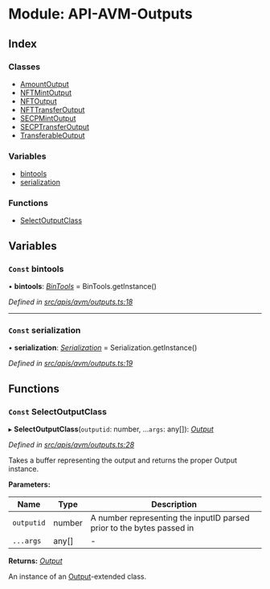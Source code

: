 # Module: API-AVM-Outputs

## Index

### Classes

- [AmountOutput](../classes/api_avm_outputs.amountoutput)
- [NFTMintOutput](../classes/api_avm_outputs.nftmintoutput)
- [NFTOutput](../classes/api_avm_outputs.nftoutput)
- [NFTTransferOutput](../classes/api_avm_outputs.nfttransferoutput)
- [SECPMintOutput](../classes/api_avm_outputs.secpmintoutput)
- [SECPTransferOutput](../classes/api_avm_outputs.secptransferoutput)
- [TransferableOutput](../classes/api_avm_outputs.transferableoutput)

### Variables

- [bintools](api_avm_outputs#const-bintools)
- [serialization](api_avm_outputs#const-serialization)

### Functions

- [SelectOutputClass](api_avm_outputs#const-selectoutputclass)

## Variables

### `Const` bintools

• **bintools**: _[BinTools](../classes/utils_bintools.bintools)_ = BinTools.getInstance()

_Defined in [src/apis/avm/outputs.ts:18](https://github.com/chain4travel/caminojs/blob/3883166/src/apis/avm/outputs.ts#L18)_

---

### `Const` serialization

• **serialization**: _[Serialization](../classes/utils_serialization.serialization)_ = Serialization.getInstance()

_Defined in [src/apis/avm/outputs.ts:19](https://github.com/chain4travel/caminojs/blob/3883166/src/apis/avm/outputs.ts#L19)_

## Functions

### `Const` SelectOutputClass

▸ **SelectOutputClass**(`outputid`: number, ...`args`: any[]): _[Output](../classes/common_output.output)_

_Defined in [src/apis/avm/outputs.ts:28](https://github.com/chain4travel/caminojs/blob/3883166/src/apis/avm/outputs.ts#L28)_

Takes a buffer representing the output and returns the proper Output instance.

**Parameters:**

| Name       | Type   | Description                                                           |
| ---------- | ------ | --------------------------------------------------------------------- |
| `outputid` | number | A number representing the inputID parsed prior to the bytes passed in |
| `...args`  | any[]  | -                                                                     |

**Returns:** _[Output](../classes/common_output.output)_

An instance of an [Output](src_common#output)-extended class.
